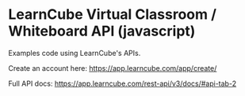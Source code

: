 # LearnCube Virtual Classroom / Whiteboard API (javascript)


Examples code using LearnCube's APIs.

Create an account here: https://app.learncube.com/app/create/

Full API docs: https://app.learncube.com/rest-api/v3/docs/#api-tab-2

